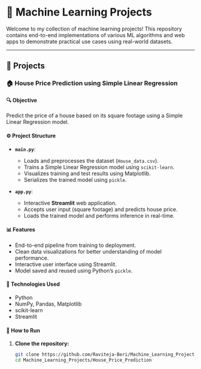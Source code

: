 # 🧠 Machine Learning Projects

Welcome to my collection of machine learning projects! This repository contains end-to-end implementations of various ML algorithms and web apps to demonstrate practical use cases using real-world datasets.

---

## 📌 Projects

### 🏠 House Price Prediction using Simple Linear Regression

#### 🔍 Objective
Predict the price of a house based on its square footage using a Simple Linear Regression model.

#### ⚙️ Project Structure
- **`main.py`**: 
  - Loads and preprocesses the dataset (`House_data.csv`).
  - Trains a Simple Linear Regression model using `scikit-learn`.
  - Visualizes training and test results using Matplotlib.
  - Serializes the trained model using `pickle`.

- **`app.py`**:
  - Interactive **Streamlit** web application.
  - Accepts user input (square footage) and predicts house price.
  - Loads the trained model and performs inference in real-time.

#### 📊 Features
- End-to-end pipeline from training to deployment.
- Clean data visualizations for better understanding of model performance.
- Interactive user interface using Streamlit.
- Model saved and reused using Python’s `pickle`.

#### 🧰 Technologies Used
- Python
- NumPy, Pandas, Matplotlib
- scikit-learn
- Streamlit

#### 🚀 How to Run

1. **Clone the repository:**
   ```bash
   git clone https://github.com/Raviteja-Beri/Machine_Learning_Projects.git
   cd Machine_Learning_Projects/House_Price_Prediction


